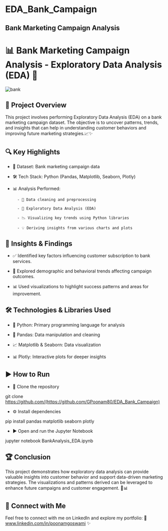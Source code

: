 # EDA_Bank_Campaign
## Bank Marketing Campaign Analysis

# 📊 Bank Marketing Campaign Analysis - Exploratory Data Analysis (EDA) 🚀

![bank](https://github.com/user-attachments/assets/e694bbb2-457b-4774-ab9a-f06fd18e9991)

## 🌟 Project Overview

This project involves performing Exploratory Data Analysis (EDA) on a bank marketing campaign dataset. The objective is to uncover patterns, trends, and insights that can help in understanding customer behaviors and improving future marketing strategies.📈✨

## 🔍 Key Highlights

  - 📂 Dataset: Bank marketing campaign data

  - 🛠 Tech Stack: Python (Pandas, Matplotlib, Seaborn, Plotly)

  - 📊 Analysis Performed:

          - 🧹 Data cleaning and preprocessing

          - 🔎 Exploratory Data Analysis (EDA)

          - 📉 Visualizing key trends using Python libraries

          - 💡 Deriving insights from various charts and plots

## 🎯 Insights & Findings

- ✅ Identified key factors influencing customer subscription to bank services.

- 👥 Explored demographic and behavioral trends affecting campaign outcomes.

- 📊 Used visualizations to highlight success patterns and areas for improvement.

 ## 🛠 Technologies & Libraries Used
 
  -  🐍 Python: Primary programming language for analysis

  -  📑 Pandas: Data manipulation and cleaning

  -  📈 Matplotlib & Seaborn: Data visualization

  -  📊 Plotly: Interactive plots for deeper insights

## ▶️ How to Run

  - 🔄 Clone the repository

  git clone https://github.com/(https://github.com/GPoonam80/EDA_Bank_Campaign)


- ⚙️ Install dependencies

 pip install pandas matplotlib seaborn plotly
 

 - ▶️ Open and run the Jupyter Notebook
   
jupyter notebook BankAnalysis_EDA.ipynb

## 🏆 Conclusion

This project demonstrates how exploratory data analysis can provide valuable insights into customer behavior and support data-driven marketing strategies. The visualizations and patterns derived can be leveraged to enhance future campaigns and customer engagement. 🚀📊

## 🤝 Connect with Me

Feel free to connect with me on LinkedIn and explore my portfolio:
🔗 www.linkedin.com/in/poonamgoswami ✨

 

